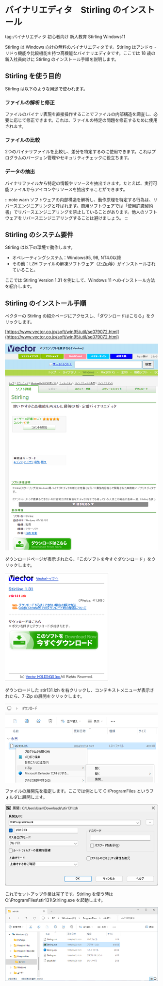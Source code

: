 # バイナリエディタ　Stirling のインストール
tag:バイナリエディタ 初心者向け 新人教育 Stirling Windows11

Stirling は Windows 向けの無料のバイナリエディタです。Stirling はアンドゥ・リドゥ機能や比較機能を持つ高機能なバイナリエディタです。ここでは 18 歳の新入社員向けに Stirling のインストール手順を説明します。

## Stirling を使う目的
Stirling は以下のような用途で使われます。

### ファイルの解析と修正
ファイルのバイナリ表現を直接操作することでファイルの内部構造を調査し、必要に応じて修正できます。これは、ファイルの特定の問題を修正するために使用されます。

### ファイルの比較
2つのバイナリファイルを比較し、差分を特定するのに使用できます。これはプログラムのバージョン管理やセキュリティチェックに役立ちます。

### データの抽出
バイナリファイルから特定の情報やリソースを抽出できます。たとえば、実行可能ファイルからアイコンやリソースを抽出することができます。

:::note warn
ソフトウェアの内部構造を解析し、動作原理を特定する行為は、リバースエンジニアリングと呼ばれます。商用ソフトウェアでは「使用許諾契約書」でリバースエンジニアリングを禁止していることがあります。他人のソフトウェアをリバースエンジニアリングすることは避けましょう。
:::

## Stirling のシステム要件
Stirling は以下の環境で動作します。

- オペレーティングシステム：Windows95, 98, NT4.0以降
- その他：LZH ファイルの解凍ソフトウェア（[7-Zip](https://qiita.com/mmake/items/e18ef5978f365b2ead3a)等）がインストールされていること。

ここでは Stirling Version 1.31 を例にして、Windows 11 へのインストール方法を紹介します。

## Stirling のインストール手順

ベクターの Stirling の紹介ページにアクセスし、「ダウンロードはこちら」をクリックします。

[https://www.vector.co.jp/soft/win95/util/se079072.html](https://www.vector.co.jp/soft/win95/util/se079072.html)

![](03_officialsite.png)

ダウンロードページが表示されたら、「このソフトを今すぐダウンロード」をクリックします。

![](05_officialsite.png)

ダウンロードした stir131.lzh を右クリックし、コンテキストメニューが表示されたら、7-Zip の展開をクリックします。

![](11_lzh.png)

ファイルの展開先を指定します。ここでは例として C:\ProgramFiles というフォルダに展開します。

![](12_lzh.png)

これでセットアップ作業は完了です。Stirling を使う時は C:\ProgramFiles\stir131\Stirling.exe を起動します。

![](21_strling.png)